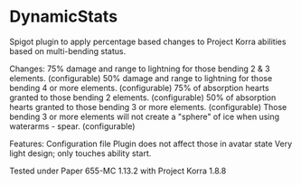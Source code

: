 # DynamicStats
Spigot plugin to apply percentage based changes to Project Korra abilities based on multi-bending status.

Changes:
75% damage and range to lightning for those bending 2 & 3 elements. (configurable)
50% damage and range to lightning for those bending 4 or more elements. (configurable)
75% of absorption hearts granted to those bending 2 elements. (configurable)
50% of absorption hearts granted to those bending 3 or more elements. (configurable)
Those bending 3 or more elements will not create a "sphere" of ice when using waterarms - spear. (configurable)

Features:
Configuration file
Plugin does not affect those in avatar state
Very light design; only touches ability start.


Tested under Paper 655-MC 1.13.2 with Project Korra 1.8.8
